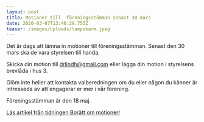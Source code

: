 ```yaml
---
layout: post
title: Motioner till  föreningsstämman senast 30 mars
date: 2020-03-07T13:46:29.755Z
teaser: /images/uploads/lampskarm.jpeg
---
```

Det är dags att lämna in motioner till föreningsstämman. Senast den 30 mars ska de vara styrelsen till handa.

Skicka din motion till [drlindh@gmail.com](<mailto: drlindh@gmail.com>) eller lägga din motion i styrelsens brevlåda i hus 3.

Glöm inte heller att kontakta valberedningen om du eller någon du känner är intresseda av att engagerar er mer i vår förening.

Föreningsstämman är den 18 maj.

[Läs artikel från tidningen Borätt om motioner!](/images/uploads/Motioner_Boratt.pdf)